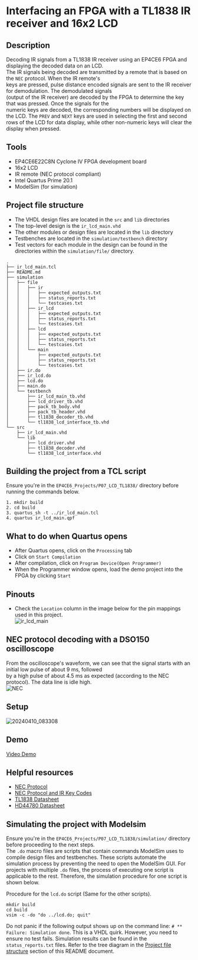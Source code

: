 # Interfacing an FPGA with a TL1838 IR receiver and 16x2 LCD    
## Description  
Decoding IR signals from a TL1838 IR receiver using an EP4CE6 FPGA and displaying the decoded data on an LCD.  
The IR signals being decoded are transmitted by a remote that is based on the ``NEC`` protocol. When the IR remote's  
keys are pressed, pulse distance encoded signals are sent to the IR receiver for demodulation. The demodulated signals   
(output of the IR receiver) are decoded by the FPGA to determine the key that was pressed. Once the signals for the  
numeric keys are decoded, the corresponding numbers will be displayed on the LCD. The ``PREV`` and ``NEXT`` keys are 
used in selecting the first and second rows of the LCD for data display, while other non-numeric keys will clear the  
display when pressed.     

## Tools  
- EP4CE6E22C8N Cyclone IV FPGA development board
- 16x2 LCD
- IR remote (NEC protocol compliant)  
- Intel Quartus Prime 20.1
- ModelSim (for simulation)  

## Project file structure  
- The VHDL design files are located in the ``src`` and ``lib`` directories  
- The top-level design is the ``ir_lcd_main.vhd``  
- The other modules or design files are located in the ``lib`` directory
- Testbenches are located in the ``simulation/testbench`` directory
- Test vectors for each module in the design can be found in the directories within the ``simulation/file/`` directory.  
```
.
├── ir_lcd_main.tcl
├── README.md
├── simulation
│   ├── file
│   │   ├── ir
│   │   │   ├── expected_outputs.txt
│   │   │   ├── status_reports.txt
│   │   │   └── testcases.txt
│   │   ├── ir_lcd
│   │   │   ├── expected_outputs.txt
│   │   │   ├── status_reports.txt
│   │   │   └── testcases.txt
│   │   ├── lcd
│   │   │   ├── expected_outputs.txt
│   │   │   ├── status_reports.txt
│   │   │   └── testcases.txt
│   │   └── main
│   │       ├── expected_outputs.txt
│   │       ├── status_reports.txt
│   │       └── testcases.txt
│   ├── ir.do
│   ├── ir_lcd.do
│   ├── lcd.do
│   ├── main.do
│   └── testbench
│       ├── ir_lcd_main_tb.vhd
│       ├── lcd_driver_tb.vhd
│       ├── pack_tb_body.vhd
│       ├── pack_tb_header.vhd
│       ├── tl1838_decoder_tb.vhd
│       └── tl1838_lcd_interface_tb.vhd
└── src
    ├── ir_lcd_main.vhd
    └── lib
        ├── lcd_driver.vhd
        ├── tl1838_decoder.vhd
        └── tl1838_lcd_interface.vhd
```

## Building the project from a TCL script  
Ensure you're in the ``EP4CE6_Projects/P07_LCD_TL1838/`` directory before running the commands below.  
```
1. mkdir build  
2. cd build
3. quartus_sh -t ../ir_lcd_main.tcl
4. quartus ir_lcd_main.qpf
```

## What to do when Quartus opens    
- After Quartus opens, click on the ``Processing`` tab  
- Click on ``Start Compilation``  
- After compilation, click on ``Program Device(Open Programmer)``  
- When the Programmer window opens, load the demo project into the FPGA by clicking ``Start``

## Pinouts  
- Check the ``Location`` column in the image below for the pin mappings used in this project.   
![ir_lcd_main](https://github.com/MUDAL/Altera_FPGA_Projects/assets/46250887/41ac8c2d-b343-4167-b42b-620e50b5457f)   

## NEC protocol decoding with a DSO150 oscilloscope     
From the oscilloscope's waveform, we can see that the signal starts with an initial low pulse of about 9 ms, followed  
by a high pulse of about 4.5 ms as expected (according to the NEC protocol). The data line is idle high.    
![NEC](https://github.com/MUDAL/Altera_FPGA_Projects/assets/46250887/8e3bbd63-6ec4-4dc6-a570-4563cf178864)  

## Setup    
![20240410_083308](https://github.com/MUDAL/Altera_FPGA_Projects/assets/46250887/13abb2c0-a762-499d-b388-083469d9e9a7)  

## Demo  
[Video Demo](https://drive.google.com/file/d/16wB_Ut3Pbu6KI1LPfc0oO00kMDnGC6wa/view?usp=sharing)    

## Helpful resources  
- [NEC Protocol](https://techdocs.altium.com/display/FPGA/NEC%2bInfrared%2bTransmission%2bProtocol)  
- [NEC Protocol and IR Key Codes](https://exploreembedded.com/wiki/NEC_IR_Remote_Control_Interface_with_8051)  
- [TL1838 Datasheet](https://drive.google.com/file/d/1RJ-HkZsTznqVyAxnRvhQzwTLbh1ikSYC/view?usp=sharing)  
- [HD44780 Datasheet](https://drive.google.com/file/d/1kYVwqbIjYVIVPkjs03y40AUIAiwOctcV/view?usp=drive_link)    

## Simulating the project with Modelsim  
Ensure you're in the ``EP4CE6_Projects/P07_LCD_TL1838/simulation/`` directory before proceeding to the next steps.  
The ``.do`` macro files are scripts that contain commands ModelSim uses to compile design files and testbenches. These scripts automate the simulation process by preventing the need to open the ModelSim GUI. For projects with multiple ``.do`` files, the process of executing one script is applicable to the rest. Therefore, the simulation procedure for one script is shown below.  

Procedure for the ``lcd.do`` script (Same for the other scripts).  
```
mkdir build
cd build
vsim -c -do "do ../lcd.do; quit"
```
Do not panic if the following output shows up on the command line: ``# ** Failure: Simulation done``. This is a VHDL quirk. However, you need to ensure no test fails. Simulation results can be found in the ``status_reports.txt`` files. Refer to the tree diagram in the [Project file structure](#project-file-structure) section of this README document.   
